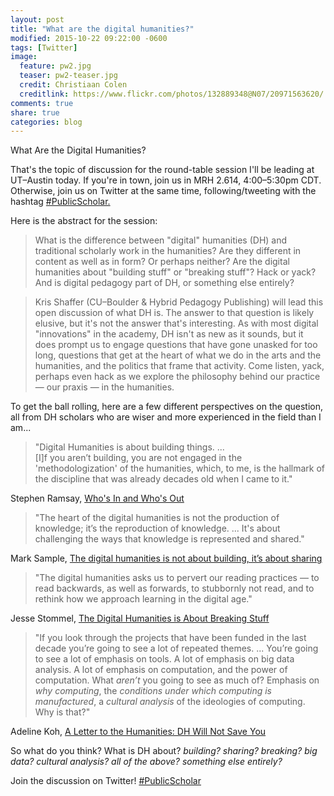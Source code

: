 ```yaml
---
layout: post
title: "What are the digital humanities?"
modified: 2015-10-22 09:22:00 -0600
tags: [Twitter]
image:
  feature: pw2.jpg
  teaser: pw2-teaser.jpg
  credit: Christiaan Colen
  creditlink: https://www.flickr.com/photos/132889348@N07/20971563620/
comments: true
share: true
categories: blog
---
```


What Are the Digital Humanities?

That's the topic of discussion for the round-table session I'll be leading at UT–Austin today. If you're in town, join us in MRH 2.614, 4:00–5:30pm CDT. Otherwise, join us on Twitter at the same time, following/tweeting with the hashtag [#PublicScholar.](https://twitter.com/search?f=realtime&q=%23PublicScholar&src=typd)

Here is the abstract for the session: 

> What is the difference between "digital" humanities (DH) and traditional scholarly work in the humanities? Are they different in content as well as in form? Or perhaps neither? Are the digital humanities about "building stuff" or "breaking stuff"? Hack or yack? And is digital pedagogy part of DH, or something else entirely?

> Kris Shaffer (CU–Boulder & Hybrid Pedagogy Publishing) will lead this open discussion of what DH is. The answer to that question is likely elusive, but it's not the answer that's interesting. As with most digital "innovations" in the academy, DH isn't as new as it sounds, but it does prompt us to engage questions that have gone unasked for too long, questions that get at the heart of what we do in the arts and the humanities, and the politics that frame that activity. Come listen, yack, perhaps even hack as we explore the philosophy behind our practice ― our praxis ― in the humanities.

To get the ball rolling, here are a few different perspectives on the question, all from DH scholars who are wiser and more experienced in the field than I am...

> "Digital Humanities is about building things. ...  
[I]f you aren’t building, you are not engaged in the 'methodologization' of the humanities, which, to me, is the hallmark of the discipline that was already decades old when I came to it."

Stephen Ramsay, [Who's In and Who's Out](http://stephenramsay.us/text/2011/01/08/whos-in-and-whos-out/)

> "The heart of the digital humanities is not the production of knowledge; it’s the reproduction of knowledge. ...
It's about challenging the ways that knowledge is represented and shared."

Mark Sample, [The digital humanities is not about building, it’s about sharing](http://www.samplereality.com/2011/05/25/the-digital-humanities-is-not-about-building-its-about-sharing/)

> "The digital humanities asks us to pervert our reading practices — to read backwards, as well as forwards, to stubbornly not read, and to rethink how we approach learning in the digital age."

Jesse Stommel, [The Digital Humanities is About Breaking Stuff](http://www.hybridpedagogy.com/journal/the-digital-humanities-is-about-breaking-stuff/)

> "If you look through the projects that have been funded in the last decade you’re going to see a lot of repeated themes. ... You’re going to see a lot of emphasis on tools. A lot of emphasis on big data analysis. A lot of emphasis on computation, and the power of computation. What *aren’t* you going to see as much of? Emphasis on *why computing*, the *conditions under which computing is manufactured*, a *cultural analysis* of the ideologies of computing. Why is that?"

Adeline Koh, [A Letter to the Humanities: DH Will Not Save You](http://www.hybridpedagogy.com/journal/a-letter-to-the-humanities-dh-will-not-save-you/)

So what do you think? What is DH about? *building? sharing? breaking? big data? cultural analysis? all of the above? something else entirely?*

Join the discussion on Twitter! [#PublicScholar](https://twitter.com/search?f=realtime&q=%23PublicScholar&src=typd)